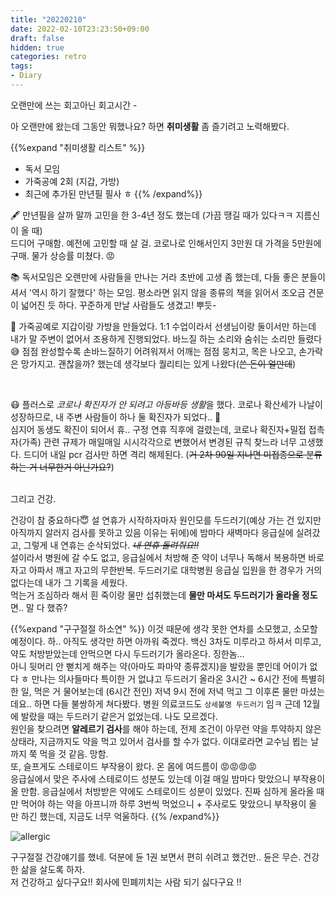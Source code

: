 ```yaml
---
title: "20220210"
date: 2022-02-10T23:23:50+09:00
draft: false
hidden: true
categories: retro
tags:
- Diary
---
```


오랜만에 쓰는 회고아닌 회고시간 - 

아 오랜만에 왔는데 그동안 뭐했나요? 하면 **취미생활** 좀 즐기려고 노력해봤다.   

{{%expand "취미생활 리스트" %}}
- 독서 모임 
- 가죽공예 2회 (지갑, 가방)
- 최근에 추가된 만년필 필사 ㅎ
{{% /expand%}}

🖋 만년필을 살까 말까 고민을 한 3-4년 정도 했는데 (가끔 땡길 때가 있다ㅋㅋ 지름신이 올 때)  
드디어 구매함. 예전에 고민할 때 살 걸. 코로나로 인해서인지 3만원 대 가격을 5만원에 구매. 물가 상승률 미쳤다. 😡

📚 독서모임은 오랜만에 사람들을 만나는 거라 초반에 고생 좀 했는데, 
다들 좋은 분들이셔서 '역시 하기 잘했다' 하는 모임. 평소라면 읽지 않을 종류의 책을 읽어서 조오금 견문이 넓어진 듯 하다. 
꾸준하게 만날 사람들도 생겼고! 뿌듯-

💼 가죽공예로 지갑이랑 가방을 만들었다. 1:1 수업이라서 선생님이랑 둘이서만 하는데 
내가 말 주변이 없어서 조용하게 진행되었다. 바느질 하는 소리와 숨쉬는 소리만 들렸다 😅
점점 완성할수록 손바느질하기 어려워져서 어깨는 점점 뭉치고, 목은 나오고, 손가락은 망가지고. 괜찮을까? 했는데 생각보다 퀄리티는 있게 나왔다(~~쓴 돈이 얼만데~~)

<br/>

😷 플러스로 *코로나 확진자가 안 되려고 아등바등 생활*을 했다. 코로나 확산세가 나날이 성장하므로, 내 주변 사람들이 하나 둘 확진자가 되었다.. 🥲  
심지어 동생도 확진이 되어서 휴..
구정 연휴 직후에 걸렸는데,
코로나 확진자+밀접 접촉자(가족) 관련 규제가 매일매일 시시각각으로 변했어서
변경된 규칙 찾느라 너무 고생했다. 드디어 내일 pcr 검사만 하면 격리 해제된다. (~~거 2차 90일 지나면 미접종으로 분류하는 거 너무한거 아닌가요?~~)  

<br/>
그리고 건강.

건강이 참 중요하다😇 설 연휴가 시작하자마자 원인모를 두드러기(예상 가는 건 있지만 아직까지 알러지 검사를 못하고 있음 이유는 뒤에)에
밤마다 새벽마다 응급실에 실려갔고, 그렇게 내 연휴는 순삭되었다. ~~_내 연휴 돌려줘요!!_~~   
설이라서 병원에 갈 수도 없고, 응급실에서 처방해 준 약이 너무나 독해서 
복용하면 바로 자고 아파서 깨고 자고의 무한반복. 
두드러기로 대학병원 응급실 입원을 한 경우가 거의 없다는데 내가 그 기록을 세웠다.  
먹는거 조심하라 해서 흰 죽이랑 물만 섭취했는데 **물만 마셔도 두드러기가 올라올 정도**면.. 말 다 했쥬?

{{%expand "구구절절 하소연" %}}
이것 때문에 생각 못한 연차를 소모했고, 소모할 예정이다. 하.. 아직도 생각만 하면 아까워 죽겠다.
백신 3차도 미루라고 하셔서 미루고, 약도 처방받았는데 안먹으면 다시 두드러기가 올라온다. 징한놈...  
아니 뒷머리 안 뻗치게 해주는 약(아마도 파마약 종류겠지)을 발랐을 뿐인데 어이가 없다 ㅎ 만나는 의사들마다 특이한 거 없냐고
두드러기 올라온 3시간 ~ 6시간 전에 특별히 한 일, 먹은 거 물어보는데 (6시간 전인) 저녁 9시 전에 저녁 먹고
그 이후론 물만 마셨는데요.. 하면 다들 불쌍하게 쳐다봤다.
병원 의료코드도 `상세불명 두드러기` 임ㅋ 근데 12월에 발랐을 때는 두드러기 같은거 없었는데. 나도 모르겠다.  
원인을 찾으려면 **알레르기 검사**를 해야 하는데, 전제 조건이 아무런 약을 투약하지 않은 상태라, 지금까지도 약을 먹고 있어서 
검사를 할 수가 없다. 이대로라면 교수님 뵙는 날까지 쭉 먹을 것 같음. 망함.  
또, 슬프게도 스테로이드 부작용이 왔다. 온 몸에 여드름이 😡😡😡😡   
응급실에서 맞은 주사에 스테로이드 성분도 있는데 이걸 매일 밤마다 맞았으니 부작용이 올 만함.
응급실에서 처방받은 약에도 스테로이드 성분이 있었다. 
진짜 심하게 올라올 때만 먹어야 하는 약을 아프니까 하루 3번씩 먹었으니 + 주사로도 맞았으니 부작용이 올 만 하긴 했는데,
지금도 너무 억울하다. 
{{% /expand%}}

![allergic](https://media.giphy.com/media/3o6MbdV0aCUPGKlE2I/giphy.gif)


구구절절 건강얘기를 했네. 덕분에 듄 1권 보면서 편히 쉬려고 했건만.. 듄은 무슨. 건강한 삶을 살도록 하자.  
저 건강하고 싶다구요!! 회사에 민폐끼치는 사람 되기 싫다구요 !!
